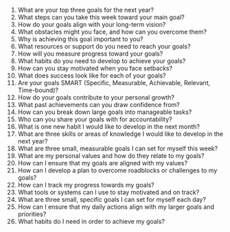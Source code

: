 1. What are your top three goals for the next year?
2. What steps can you take this week toward your main goal?
3. How do your goals align with your long-term vision?
4. What obstacles might you face, and how can you overcome them?
5. Why is achieving this goal important to you?
6. What resources or support do you need to reach your goals?
7. How will you measure progress toward your goals?
8. What habits do you need to develop to achieve your goals?
9. How can you stay motivated when you face setbacks?
10. What does success look like for each of your goals?
11. Are your goals SMART (Specific, Measurable, Achievable, Relevant, Time-bound)?
12. How do your goals contribute to your personal growth?
13. What past achievements can you draw confidence from?
14. How can you break down large goals into manageable tasks?
15. Who can you share your goals with for accountability?
16. What is one new habit I would like to develop in the next month?
17. What are three skills or areas of knowledge I would like to develop in the next year?
18. What are three small, measurable goals I can set for myself this week?
19. What are my personal values and how do they relate to my goals?
20. How can I ensure that my goals are aligned with my values?
21. How can I develop a plan to overcome roadblocks or challenges to my goals?
22. How can I track my progress towards my goals?
23. What tools or systems can I use to stay motivated and on track?
24. What are three small, specific goals I can set for myself each day?
25. How can I ensure that my daily actions align with my larger goals and priorities?
26. What habits do I need in order to achieve my goals?